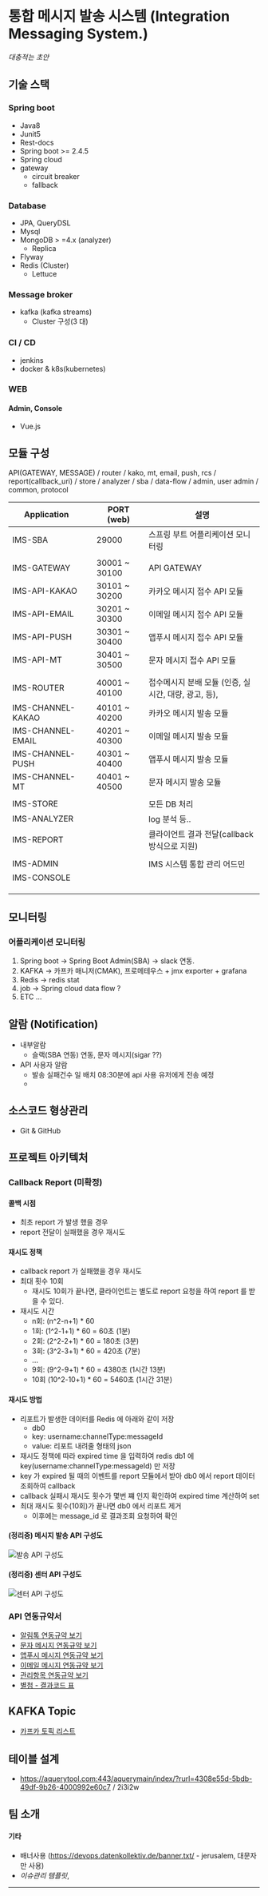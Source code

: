 # 통합 메시지 발송 시스템 (Integration Messaging System.)

_대충적는 초안_

## 기술 스택

### Spring boot

- Java8
- Junit5
- Rest-docs
- Spring boot >= 2.4.5
- Spring cloud
- gateway
  - circuit breaker
  - fallback

### Database

- JPA, QueryDSL
- Mysql
- MongoDB > =4.x (analyzer)
  - Replica
- Flyway
- Redis (Cluster)
  - Lettuce

### Message broker

- kafka (kafka streams)
  - Cluster 구성(3 대)

### CI / CD

- jenkins
- docker & k8s(kubernetes)

### WEB
#### Admin, Console
- Vue.js



## 모듈 구성

API(GATEWAY, MESSAGE) / router / kako, mt, email, push, rcs / report(callback_uri) / store / analyzer / sba / data-flow / admin, user admin / common, protocol


| Application       |      | PORT (web)    | 설명                                                 |
| ----------------- | ---- | ------------- | ---------------------------------------------------- |
| IMS-SBA           |      | 29000         | 스프링 부트 어플리케이션 모니터링                    |
|                   |      |               |                                                      |
| IMS-GATEWAY       |      | 30001 ~ 30100 | API GATEWAY                                          |
| IMS-API-KAKAO     |      | 30101 ~ 30200 | 카카오 메시지 접수 API 모듈                          |
| IMS-API-EMAIL     |      | 30201 ~ 30300 | 이메일 메시지 접수 API 모듈                          |
| IMS-API-PUSH      |      | 30301 ~ 30400 | 앱푸시 메시지 접수 API 모듈                          |
| IMS-API-MT        |      | 30401 ~ 30500 | 문자 메시지 접수 API 모듈                            |
|                   |      |               |                                                      |
| IMS-ROUTER        |      | 40001 ~ 40100 | 접수메시지 분배 모듈 (인증, 실시간, 대량, 광고, 등), |
| IMS-CHANNEL-KAKAO |      | 40101 ~ 40200 | 카카오 메시지 발송 모듈                              |
| IMS-CHANNEL-EMAIL |      | 40201 ~ 40300 | 이메일 메시지 발송 모듈                              |
| IMS-CHANNEL-PUSH  |      | 40301 ~ 40400 | 앱푸시 메시지 발송 모듈                              |
| IMS-CHANNEL-MT    |      | 40401 ~ 40500 | 문자 메시지 발송 모듈                                |
|                   |      |               |                                                      |
| IMS-STORE         |      |               | 모든 DB 처리                                         |
| IMS-ANALYZER      |      |               | log 분석 등..                                        |
| IMS-REPORT        |      |               | 클라이언트 결과 전달(callback 방식으로 지원)         |
|                   |      |               |                                                      |
| IMS-ADMIN         |      |               | IMS 시스템 통합 관리 어드민                          |
| IMS-CONSOLE       |      |               |                                                      |
|                   |      |               |                                                      |
|                   |      |               |                                                      |
|                   |      |               |                                                      |







## 모니터링

### 어플리케이션 모니터링

1. Spring boot → Spring Boot Admin(SBA) → slack 연동.
2. KAFKA → 카프카 매니저(CMAK), 프로메테우스 + jmx exporter + grafana
3. Redis → redis stat
4. job → Spring cloud data flow ?
5. ETC ...



## 알람 (Notification)

- 내부알람
  - 슬랙(SBA 연동) 연동, 문자 메시지(sigar ??)
- API 사용자 알람
  - 발송 실패건수 일 배치 08:30분에 api 사용 유저에게 전송 예정
  - 



## 소스코드 형상관리

- Git & GitHub



## 프로젝트 아키텍처
### Callback Report (미확정)
#### 콜백 시점
- 최초 report 가 발생 했을 경우
- report 전달이 실패했을 경우 재시도
#### 재시도 정책
- callback report 가 실패했을 경우 재시도
- 최대 횟수 10회
  - 재시도 10회가 끝나면, 클라이언트는 별도로 report 요청을 하여 report 를 받을 수 있다.
- 재시도 시간
  - n회: (n^2-n+1) * 60
  - 1회: (1^2-1+1) * 60 = 60초 (1분)
  - 2회: (2^2-2+1) * 60 = 180초 (3분)
  - 3회: (3^2-3+1) * 60 = 420초 (7분)
  - ...
  - 9회: (9^2-9+1) * 60 = 4380초 (1시간 13분)
  - 10회 (10^2-10+1) * 60 = 5460초 (1시간 31분)
  
#### 재시도 방법
- 리포트가 발생한 데이터를 Redis 에 아래와 같이 저장
  - db0
  - key: username:channelType:messageId
  - value: 리포트 내려줄 형태의 json
- 재시도 정책에 따라 expired time 을 입력하여 redis db1 에 key(username:channelType:messageId) 만 저장
- key 가 expired 될 때의 이벤트를 report 모듈에서 받아 db0 에서 report 데이터 조회하여 callback
- callback 실패시 재시도 횟수가 몇번 쨰 인지 확인하여 expired time 계산하여 set
- 최대 재시도 횟수(10회)가 끝나면 db0 에서 리포트 제거
  - 이후에는 message_id 로 결과조회 요청하여 확인
  

#### (정리중) 메시지 발송 API 구성도
![발송 API 구성도](images/message_api_architecture.png)

#### (정리중) 센터 API 구성도
![센터 API 구성도](./images/center_api_architecture.png)

### API 연동규약서
- [알림톡 연동규약 보기](./mdfiles/kakao_message.md)
- [문자 메시지 연동규약 보기](./mdfiles/mt_message.md)
- [앱푸시 메시지 연동규약 보기](./mdfiles/push_message.md)
- [이메일 메시지 연동규약 보기](./mdfiles/email_message.md)
- [관리항목 연동규약 보기](./mdfiles/center_api.md)
- [별첨 - 결과코드 표](./mdfiles/report_code.md)


## KAFKA Topic
- [카프카 토픽 리스트](./mdfiles/kafka_topic_list.md)


## 테이블 설계
- https://aquerytool.com:443/aquerymain/index/?rurl=4308e55d-5bdb-49df-9b26-4000992e60c7 / 2i3i2w


## 팀 소개



#### 기타
- 배너사용 (https://devops.datenkollektiv.de/banner.txt/ - jerusalem, 대문자만 사용)
- _이슈관리 템플릿_, 
---




